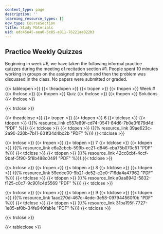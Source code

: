 ```yaml
---
content_type: page
description: ''
learning_resource_types: []
ocw_type: CourseSection
title: Study Materials
uid: edc45e45-aea0-5c85-a011-76221ae822b3
---
```


Practice Weekly Quizzes
-----------------------

Beginning in week #6, we have taken the following informal practice quizzes during the meeting of recitation section #1. People spent 10 minutes working in groups on the assigned problem and then the problem was discussed in the class. No papers were submitted or graded.

{{< tableopen >}}
{{< theadopen >}}
{{< tropen >}}
{{< thopen >}}
Week #
{{< thclose >}}
{{< thopen >}}
Quiz
{{< thclose >}}
{{< thopen >}}
Solutions
{{< thclose >}}

{{< trclose >}}

{{< theadclose >}}
{{< tropen >}}
{{< tdopen >}}
6
{{< tdclose >}}
{{< tdopen >}}
({{% resource_link c557e89f-cd74-0541-84d6-7b0e3f879d4d "PDF" %}})
{{< tdclose >}}
{{< tdopen >}}
({{% resource_link 39ae623c-2a90-220b-7b11-601f34d4bc2b "PDF" %}})
{{< tdclose >}}

{{< trclose >}}
{{< tropen >}}
{{< tdopen >}}
7
{{< tdclose >}}
{{< tdopen >}}
({{% resource_link e6a2cbcb-599b-ec21-d846-eba75b070c51 "PDF" %}})
{{< tdclose >}}
{{< tdopen >}}
({{% resource_link 42cc8cbf-4ccf-9baf-5f90-5f8b488c0491 "PDF" %}})
{{< tdclose >}}

{{< trclose >}}
{{< tropen >}}
{{< tdopen >}}
8
{{< tdclose >}}
{{< tdopen >}}
({{% resource_link 59edce00-9b21-de52-c2e0-716da4a47962 "PDF" %}})
{{< tdclose >}}
{{< tdopen >}}
({{% resource_link a0aa8942-5832-f125-c0c7-9c901c4d5569 "PDF" %}})
{{< tdclose >}}

{{< trclose >}}
{{< tropen >}}
{{< tdopen >}}
9
{{< tdclose >}}
{{< tdopen >}}
({{% resource_link 1aac270d-467c-4ede-3e58-097944560f0b "PDF" %}})
{{< tdclose >}}
{{< tdopen >}}
({{% resource_link 31ba195f-7727-1e85-af0b-34fe940fab1e "PDF" %}})
{{< tdclose >}}

{{< trclose >}}

{{< tableclose >}}